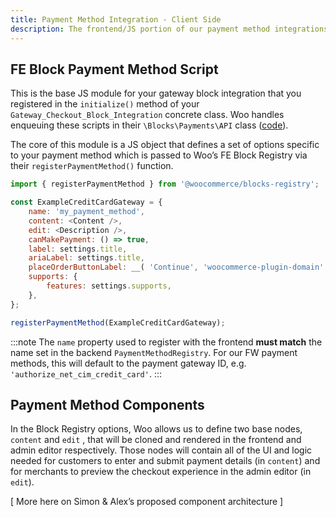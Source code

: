 ```yaml
---
title: Payment Method Integration - Client Side
description: The frontend/JS portion of our payment method integrations
---
```


## FE Block Payment Method Script

This is the base JS module for your gateway block integration that you registered in the `initialize()` method of your `Gateway_Checkout_Block_Integration` concrete class. Woo handles enqueuing these scripts in their `\Blocks\Payments\API` class ([code](https://github.com/woocommerce/woocommerce-blocks/blob/trunk/src/Payments/Api.php)). 

The core of this module is a JS object that defines a set of options specific to your payment method which is passed to Woo’s FE Block Registry via their `registerPaymentMethod()` function.

```js
import { registerPaymentMethod } from '@woocommerce/blocks-registry';

const ExampleCreditCardGateway = {
	name: 'my_payment_method',
	content: <Content />,
	edit: <Description />,
	canMakePayment: () => true,
	label: settings.title,
	ariaLabel: settings.title,
	placeOrderButtonLabel: __( 'Continue', 'woocommerce-plugin-domain' ),
	supports: {
		features: settings.supports,
	},
};

registerPaymentMethod(ExampleCreditCardGateway);
```

:::note
The `name` property used to register with the frontend **must match** the name set in the backend `PaymentMethodRegistry`. For our FW payment methods, this will default to the payment gateway ID, e.g. `'authorize_net_cim_credit_card'`.
:::

## Payment Method Components

In the Block Registry options, Woo allows us to define two base nodes, `content` and `edit` , that will be cloned and rendered in the frontend and admin editor respectively. Those nodes will contain all of the UI and logic needed for customers to enter and submit payment details (in `content`) and for merchants to preview the checkout experience in the admin editor (in `edit`).

[ More here on Simon & Alex’s proposed component architecture ]
